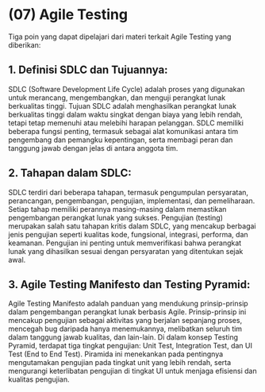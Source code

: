# (07) Agile Testing

Tiga poin yang dapat dipelajari dari materi terkait Agile Testing yang diberikan:

## 1. Definisi SDLC dan Tujuannya: 
SDLC (Software Development Life Cycle) adalah proses yang digunakan untuk merancang, mengembangkan, dan menguji perangkat lunak berkualitas tinggi. Tujuan SDLC adalah menghasilkan perangkat lunak berkualitas tinggi dalam waktu singkat dengan biaya yang lebih rendah, tetapi tetap memenuhi atau melebihi harapan pelanggan. SDLC memiliki beberapa fungsi penting, termasuk sebagai alat komunikasi antara tim pengembang dan pemangku kepentingan, serta membagi peran dan tanggung jawab dengan jelas di antara anggota tim.

## 2. Tahapan dalam SDLC: 
SDLC terdiri dari beberapa tahapan, termasuk pengumpulan persyaratan, perancangan, pengembangan, pengujian, implementasi, dan pemeliharaan. Setiap tahap memiliki perannya masing-masing dalam memastikan pengembangan perangkat lunak yang sukses. Pengujian (testing) merupakan salah satu tahapan kritis dalam SDLC, yang mencakup berbagai jenis pengujian seperti kualitas kode, fungsional, integrasi, performa, dan keamanan. Pengujian ini penting untuk memverifikasi bahwa perangkat lunak yang dihasilkan sesuai dengan persyaratan yang ditentukan sejak awal.

## 3. Agile Testing Manifesto dan Testing Pyramid: 
Agile Testing Manifesto adalah panduan yang mendukung prinsip-prinsip dalam pengembangan perangkat lunak berbasis Agile. Prinsip-prinsip ini mencakup pengujian sebagai aktivitas yang berjalan sepanjang proses, mencegah bug daripada hanya menemukannya, melibatkan seluruh tim dalam tanggung jawab kualitas, dan lain-lain. Di dalam konsep Testing Pyramid, terdapat tiga tingkat pengujian: Unit Test, Integration Test, dan UI Test (End to End Test). Piramida ini menekankan pada pentingnya mengutamakan pengujian pada tingkat unit yang lebih rendah, serta mengurangi keterlibatan pengujian di tingkat UI untuk menjaga efisiensi dan kualitas pengujian.